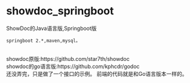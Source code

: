 # showdoc_springboot
ShowDoc的Java语言版,Springboot版


    springboot 2.*,maven,mysql。
 <br>
  showdoc原版:https://github.com/star7th/showdoc
  <br>
  showdoc的go语言版:https://github.com/kphcdr/godoc
  <br>
        还没弄完，只是做了一个接口的示例。
        前端的代码就是和Go语言版本一样的。
